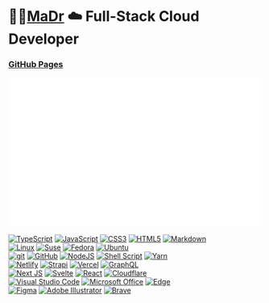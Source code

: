 
# :rocket::cactus:[MaDr](https://MaDr.io) :cloud: Full-Stack Cloud Developer
### [GitHub Pages](https://MaDrCloudDev.github.io)

![](https://raw.githubusercontent.com/MaDrCloudDev/github-stats/master/generated/languages.svg#gh-dark-mode-only)
 
[![TypeScript](https://img.shields.io/badge/--3178C6?logo=typescript&logoColor=ffffff)](https://www.typescriptlang.org/)
[![JavaScript](https://img.shields.io/badge/--F7DF1E?logo=javascript&logoColor=000)](https://www.javascript.com/)
[![CSS3](https://img.shields.io/badge/css3-%231572B6.svg?style=for-the-badge&logo=css3&logoColor=white)](https://www.w3.org/Style/CSS/Overview.en.html)
[![HTML5](https://img.shields.io/badge/html5-%23E34F26.svg?style=for-the-badge&logo=html5&logoColor=white)](https://html.spec.whatwg.org/multipage/)
[![Markdown](https://img.shields.io/badge/markdown-%23000000.svg?style=for-the-badge&logo=markdown&logoColor=white)](https://docs.github.com/en/get-started/writing-on-github/getting-started-with-writing-and-formatting-on-github/basic-writing-and-formatting-syntax)
<br/>
[![Linux](https://img.shields.io/badge/Linux-FCC624?style=for-the-badge&logo=linux&logoColor=black)](https://www.linux.org/)
[![Suse](https://img.shields.io/badge/SUSE-0C322C?style=for-the-badge&logo=SUSE&logoColor=white)](https://www.opensuse.org/)
[![Fedora](https://img.shields.io/badge/Fedora-294172?style=for-the-badge&logo=fedora&logoColor=white)](https://getfedora.org/)
[![Ubuntu](https://img.shields.io/badge/Ubuntu-E95420?style=for-the-badge&logo=ubuntu&logoColor=white)](https://ubuntu.com/)
<br/>
[![git](https://img.shields.io/badge/--F05032?logo=git&logoColor=ffffff)](https://git-scm.com/)
[![GitHub](https://img.shields.io/badge/--181717?logo=github&logoColor=ffffff)](https://github.com/)
[![NodeJS](https://img.shields.io/badge/node.js-6DA55F?style=for-the-badge&logo=node.js&logoColor=white)](https://nodejs.org/en/)
[![Shell Script](https://img.shields.io/badge/shell_script-%23121011.svg?style=for-the-badge&logo=gnu-bash&logoColor=white)](https://www.gnu.org/software/bash/)
[![Yarn](https://img.shields.io/badge/yarn-%232C8EBB.svg?style=for-the-badge&logo=yarn&logoColor=white)](https://yarnpkg.com/)
<br/>
[![Netlify](https://img.shields.io/badge/netlify-%23000000.svg?style=for-the-badge&logo=netlify&logoColor=#00C7B7)](https://www.netlify.com/)
[![Strapi](https://img.shields.io/badge/strapi-%232E7EEA.svg?style=for-the-badge&logo=strapi&logoColor=white)](https://strapi.io/)
[![Vercel](https://img.shields.io/badge/vercel-%23000000.svg?style=for-the-badge&logo=vercel&logoColor=white)](https://vercel.com/)
[![GraphQL](https://img.shields.io/badge/-GraphQL-E10098?style=for-the-badge&logo=graphql&logoColor=white)](https://graphql.org/)
<br/>
[![Next JS](https://img.shields.io/badge/Next-black?style=for-the-badge&logo=next.js&logoColor=white)](https://nextjs.org/)
[![Svelte](https://img.shields.io/badge/svelte-%23f1413d.svg?style=for-the-badge&logo=svelte&logoColor=white)](https://svelte.dev/)
[![React](https://img.shields.io/badge/react-%2320232a.svg?style=for-the-badge&logo=react&logoColor=%2361DAFB)](https://reactjs.org/)
[![Cloudflare](https://img.shields.io/badge/Cloudflare-F38020?style=for-the-badge&logo=Cloudflare&logoColor=white)](https://www.cloudflare.com/)
<br/>
[![Visual Studio Code](https://img.shields.io/badge/--007ACC?logo=visual%20studio%20code&logoColor=ffffff)](https://code.visualstudio.com/insiders/)
[![Microsoft Office](https://img.shields.io/badge/Microsoft_Office-D83B01?style=for-the-badge&logo=microsoft-office&logoColor=white)](https://www.office.com/)
[![Edge](https://img.shields.io/badge/Edge-0078D7?style=for-the-badge&logo=Microsoft-edge&logoColor=white)](https://www.microsoftedgeinsider.com/en-us/welcome?channel=dev&version=74.1.96.24)
<br/>
[![Figma](https://img.shields.io/badge/--F24E1E?logo=figma&logoColor=ffffff)](https://www.figma.com/)
[![Adobe Illustrator](https://img.shields.io/badge/adobe%20illustrator-%23FF9A00.svg?style=for-the-badge&logo=adobe%20illustrator&logoColor=white)](https://www.adobe.com/products/illustrator.html)
[![Brave](https://img.shields.io/badge/Brave-FB542B?style=for-the-badge&logo=Brave&logoColor=white)](https://brave.com/)
